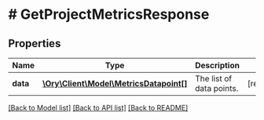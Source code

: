 # # GetProjectMetricsResponse

## Properties

Name | Type | Description | Notes
------------ | ------------- | ------------- | -------------
**data** | [**\Ory\Client\Model\MetricsDatapoint[]**](MetricsDatapoint.md) | The list of data points. | [readonly]

[[Back to Model list]](../../README.md#models) [[Back to API list]](../../README.md#endpoints) [[Back to README]](../../README.md)
